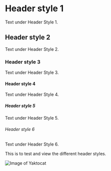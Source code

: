 # Header style 1
Text under Header Style 1.
## Header style 2
Text under Header Style 2. 
### Header style 3
Text under Header Style 3. 
#### Header style 4
Text under Header Style 4. 
##### Header style 5
Text under Header Style 5. 
###### Header style 6
Text under Header Style 6. 

This is to test and view the different header styles. 

![Image of Yaktocat](https://octodex.github.com/images/yaktocat.png)
